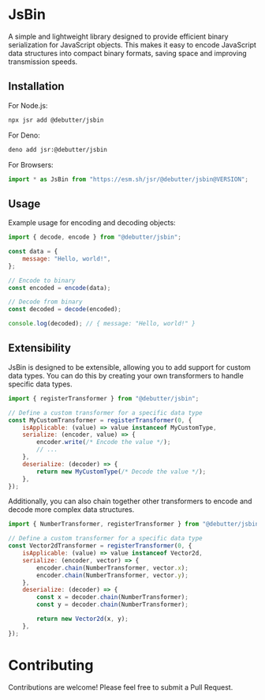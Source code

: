 # JsBin

A simple and lightweight library designed to provide efficient binary
serialization for JavaScript objects. This makes it easy to encode JavaScript
data structures into compact binary formats, saving space and improving
transmission speeds.

## Installation

For Node.js:

```bash
npx jsr add @debutter/jsbin
```

For Deno:

```bash
deno add jsr:@debutter/jsbin
```

For Browsers:

```javascript
import * as JsBin from "https://esm.sh/jsr/@debutter/jsbin@VERSION";
```

## Usage

Example usage for encoding and decoding objects:

```javascript
import { decode, encode } from "@debutter/jsbin";

const data = {
    message: "Hello, world!",
};

// Encode to binary
const encoded = encode(data);

// Decode from binary
const decoded = decode(encoded);

console.log(decoded); // { message: "Hello, world!" }
```

## Extensibility

JsBin is designed to be extensible, allowing you to add support for custom data
types. You can do this by creating your own transformers to handle specific data
types.

```javascript
import { registerTransformer } from "@debutter/jsbin";

// Define a custom transformer for a specific data type
const MyCustomTransformer = registerTransformer(0, {
    isApplicable: (value) => value instanceof MyCustomType,
    serialize: (encoder, value) => {
        encoder.write(/* Encode the value */);
        // ...
    },
    deserialize: (decoder) => {
        return new MyCustomType(/* Decode the value */);
    },
});
```

Additionally, you can also chain together other transformers to encode and
decode more complex data structures.

```javascript
import { NumberTransformer, registerTransformer } from "@debutter/jsbin";

// Define a custom transformer for a specific data type
const Vector2dTransformer = registerTransformer(0, {
    isApplicable: (value) => value instanceof Vector2d,
    serialize: (encoder, vector) => {
        encoder.chain(NumberTransformer, vector.x);
        encoder.chain(NumberTransformer, vector.y);
    },
    deserialize: (decoder) => {
        const x = decoder.chain(NumberTransformer);
        const y = decoder.chain(NumberTransformer);

        return new Vector2d(x, y);
    },
});
```

# Contributing

Contributions are welcome! Please feel free to submit a Pull Request.
